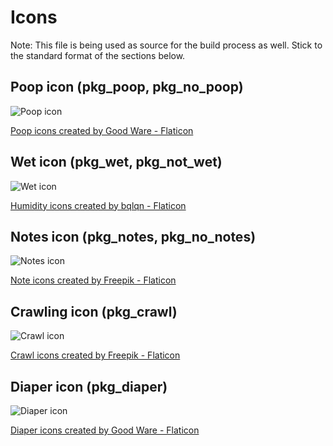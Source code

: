 # Icons

Note: This file is being used as source for the build process as well. Stick to the standard format
of the sections below.

## Poop icon (pkg_poop, pkg_no_poop)

![Poop icon](resources/poop.png)

<a href="https://www.flaticon.com/free-icons/poop" title="poop icons">Poop icons created by Good Ware - Flaticon</a>

## Wet icon (pkg_wet, pkg_not_wet)

![Wet icon](resources/wet.png)

<a href="https://www.flaticon.com/free-icons/humidity" title="humidity icons">Humidity icons created by bqlqn - Flaticon</a>

## Notes icon (pkg_notes, pkg_no_notes)

![Notes icon](resources/notes.png)

<a href="https://www.flaticon.com/free-icons/note" title="note icons">Note icons created by Freepik - Flaticon</a>


## Crawling icon (pkg_crawl)

![Crawl icon](resource/crawl.png)

<a href="https://www.flaticon.com/free-icons/crawl" title="crawl icons">Crawl icons created by Freepik - Flaticon</a>

## Diaper icon (pkg_diaper)

![Diaper icon](resource/diaper.png)

<a href="https://www.flaticon.com/free-icons/diaper" title="diaper icons">Diaper icons created by Good Ware - Flaticon</a>

